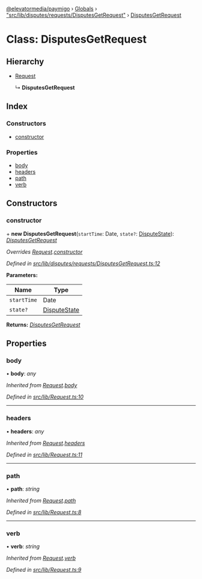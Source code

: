 [@elevatormedia/paymigo](../README.md) › [Globals](../globals.md) › ["src/lib/disputes/requests/DisputesGetRequest"](../modules/_src_lib_disputes_requests_disputesgetrequest_.md) › [DisputesGetRequest](_src_lib_disputes_requests_disputesgetrequest_.disputesgetrequest.md)

# Class: DisputesGetRequest

## Hierarchy

-   [Request](_src_lib_request_.request.md)

    ↳ **DisputesGetRequest**

## Index

### Constructors

-   [constructor](_src_lib_disputes_requests_disputesgetrequest_.disputesgetrequest.md#constructor)

### Properties

-   [body](_src_lib_disputes_requests_disputesgetrequest_.disputesgetrequest.md#body)
-   [headers](_src_lib_disputes_requests_disputesgetrequest_.disputesgetrequest.md#headers)
-   [path](_src_lib_disputes_requests_disputesgetrequest_.disputesgetrequest.md#path)
-   [verb](_src_lib_disputes_requests_disputesgetrequest_.disputesgetrequest.md#verb)

## Constructors

### constructor

\+ **new DisputesGetRequest**(`startTime`: Date, `state?`: [DisputeState](../modules/_src_lib_disputes_requests_disputesgetrequest_.md#disputestate)): _[DisputesGetRequest](_src_lib_disputes_requests_disputesgetrequest_.disputesgetrequest.md)_

_Overrides [Request](_src_lib_request_.request.md).[constructor](_src_lib_request_.request.md#constructor)_

_Defined in [src/lib/disputes/requests/DisputesGetRequest.ts:12](https://github.com/ELEVATORmedia/paymigo/blob/90b1c91/src/lib/disputes/requests/DisputesGetRequest.ts#L12)_

**Parameters:**

| Name        | Type                                                                                      |
| ----------- | ----------------------------------------------------------------------------------------- |
| `startTime` | Date                                                                                      |
| `state?`    | [DisputeState](../modules/_src_lib_disputes_requests_disputesgetrequest_.md#disputestate) |

**Returns:** _[DisputesGetRequest](_src_lib_disputes_requests_disputesgetrequest_.disputesgetrequest.md)_

## Properties

### body

• **body**: _any_

_Inherited from [Request](_src_lib_request_.request.md).[body](_src_lib_request_.request.md#body)_

_Defined in [src/lib/Request.ts:10](https://github.com/ELEVATORmedia/paymigo/blob/90b1c91/src/lib/Request.ts#L10)_

---

### headers

• **headers**: _any_

_Inherited from [Request](_src_lib_request_.request.md).[headers](_src_lib_request_.request.md#headers)_

_Defined in [src/lib/Request.ts:11](https://github.com/ELEVATORmedia/paymigo/blob/90b1c91/src/lib/Request.ts#L11)_

---

### path

• **path**: _string_

_Inherited from [Request](_src_lib_request_.request.md).[path](_src_lib_request_.request.md#path)_

_Defined in [src/lib/Request.ts:8](https://github.com/ELEVATORmedia/paymigo/blob/90b1c91/src/lib/Request.ts#L8)_

---

### verb

• **verb**: _string_

_Inherited from [Request](_src_lib_request_.request.md).[verb](_src_lib_request_.request.md#verb)_

_Defined in [src/lib/Request.ts:9](https://github.com/ELEVATORmedia/paymigo/blob/90b1c91/src/lib/Request.ts#L9)_
